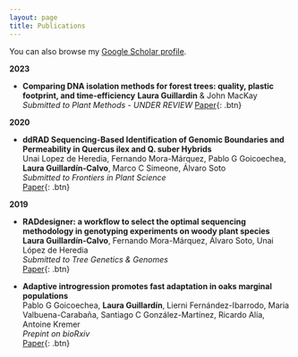 ```yaml
---
layout: page
title: Publications
---
```


You can also browse my <a href="https://scholar.google.com/citations?user=VtLcSu4AAAAJ&hl=en" target="_blank">Google Scholar profile</a>.
<br />

**2023**
- **Comparing DNA isolation methods for forest trees: quality, plastic footprint, and time-efficiency**
  **Laura Guillardin** & John MacKay
  *Submitted to Plant Methods - UNDER REVIEW*
   [Paper](https://www.researchsquare.com/article/rs-2928142/v1){: .btn} 
  

**2020**

- **ddRAD Sequencing-Based Identification of Genomic Boundaries and Permeability in Quercus ilex and Q. suber Hybrids**  
  Unai Lopez de Heredia, Fernando Mora-Márquez, Pablo G Goicoechea, **Laura Guillardín-Calvo**, Marco C Simeone, Álvaro Soto  
  *Submitted to Frontiers in Plant Science*  
  [Paper](https://www.frontiersin.org/articles/10.3389/fpls.2020.564414/full){: .btn} 
  
**2019**

- **RADdesigner: a workflow to select the optimal sequencing methodology in genotyping experiments on woody plant species**  
  **Laura Guillardín-Calvo**, Fernando Mora-Márquez, Álvaro Soto, Unai López de Heredia  
  *Submitted to Tree Genetics & Genomes*  
  [Paper](https://link.springer.com/article/10.1007/s11295-019-1372-3){: .btn} 
  

- **Adaptive introgression promotes fast adaptation in oaks marginal populations**  
  Pablo G Goicoechea, **Laura Guillardín**, Lierni Fernández-Ibarrodo, Maria Valbuena-Carabaña, Santiago C González-Martínez, Ricardo Alía, Antoine Kremer  
  *Prepint on bioRxiv*  
  [Paper](https://www.biorxiv.org/content/10.1101/731919v1.abstract){: .btn} 
